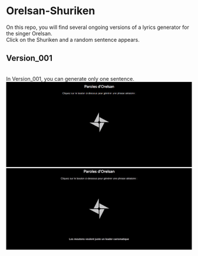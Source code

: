 # Orelsan-Shuriken

On this repo, you will find several ongoing versions of a lyrics generator for the singer Orelsan. 
<br>
Click on the Shuriken and a random sentence appears.
<br>
## Version_001
<br>
In Version_001, you can generate only one sentence.

<img src="docs/Version_001.png">
<img src="docs/Version_001_1.png">

